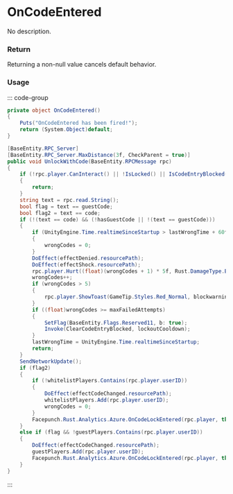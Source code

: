 <Badge type="danger" text="Carbon Compatible"/><Badge type="warning" text="Oxide Compatible"/>
# OnCodeEntered
No description.
### Return
Returning a non-null value cancels default behavior.

### Usage
::: code-group
```csharp [Example]
private object OnCodeEntered()
{
	Puts("OnCodeEntered has been fired!");
	return (System.Object)default;
}
```
```csharp [Source — Assembly-CSharp @ CodeLock]
[BaseEntity.RPC_Server]
[BaseEntity.RPC_Server.MaxDistance(3f, CheckParent = true)]
public void UnlockWithCode(BaseEntity.RPCMessage rpc)
{
	if (!rpc.player.CanInteract() || !IsLocked() || IsCodeEntryBlocked())
	{
		return;
	}
	string text = rpc.read.String();
	bool flag = text == guestCode;
	bool flag2 = text == code;
	if (!(text == code) && (!hasGuestCode || !(text == guestCode)))
	{
		if (UnityEngine.Time.realtimeSinceStartup > lastWrongTime + 60f)
		{
			wrongCodes = 0;
		}
		DoEffect(effectDenied.resourcePath);
		DoEffect(effectShock.resourcePath);
		rpc.player.Hurt((float)(wrongCodes + 1) * 5f, Rust.DamageType.ElectricShock, this, useProtection: false);
		wrongCodes++;
		if (wrongCodes > 5)
		{
			rpc.player.ShowToast(GameTip.Styles.Red_Normal, blockwarning, false);
		}
		if ((float)wrongCodes >= maxFailedAttempts)
		{
			SetFlag(BaseEntity.Flags.Reserved11, b: true);
			Invoke(ClearCodeEntryBlocked, lockoutCooldown);
		}
		lastWrongTime = UnityEngine.Time.realtimeSinceStartup;
		return;
	}
	SendNetworkUpdate();
	if (flag2)
	{
		if (!whitelistPlayers.Contains(rpc.player.userID))
		{
			DoEffect(effectCodeChanged.resourcePath);
			whitelistPlayers.Add(rpc.player.userID);
			wrongCodes = 0;
		}
		Facepunch.Rust.Analytics.Azure.OnCodeLockEntered(rpc.player, this, isGuest: false);
	}
	else if (flag && !guestPlayers.Contains(rpc.player.userID))
	{
		DoEffect(effectCodeChanged.resourcePath);
		guestPlayers.Add(rpc.player.userID);
		Facepunch.Rust.Analytics.Azure.OnCodeLockEntered(rpc.player, this, isGuest: true);
	}
}

```
:::

